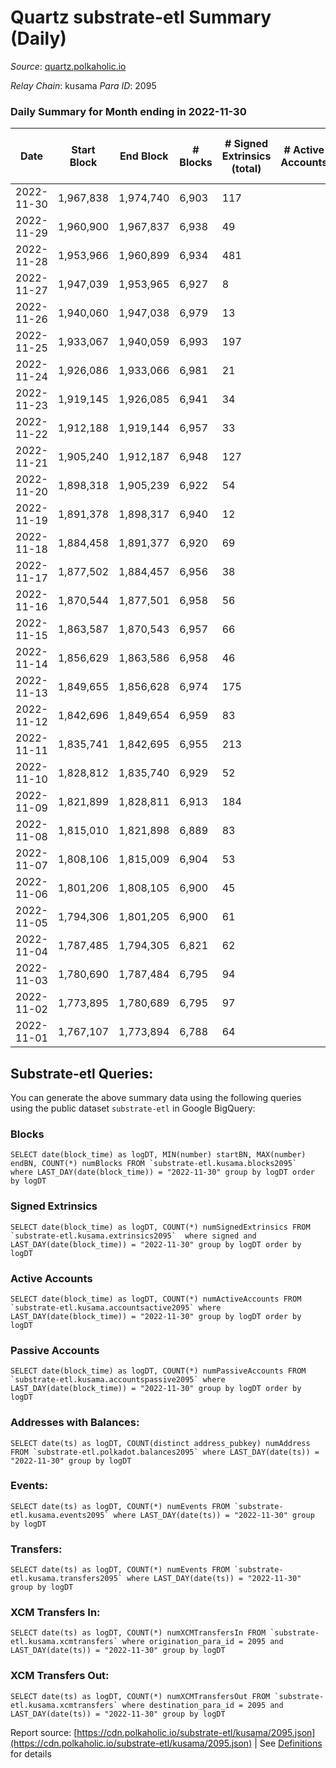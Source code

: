 # Quartz substrate-etl Summary (Daily)

_Source_: [quartz.polkaholic.io](https://quartz.polkaholic.io)

*Relay Chain*: kusama
*Para ID*: 2095



### Daily Summary for Month ending in 2022-11-30


| Date | Start Block | End Block | # Blocks | # Signed Extrinsics (total) | # Active Accounts | # Passive | # New | # Addresses with Balances | # Events | # Transfers | # XCM Transfers In | # XCM Transfers Out | Issues | 
| ---- | ----------- | --------- | -------- | --------------------------- | ----------------- | --------- | ----- | ------------------------- | -------- | ----------- | ------------------ | ------------------- | ------ |
| 2022-11-30 | 1,967,838 | 1,974,740 | 6,903 | 117 |  |  |  | 19,314 | 15,611 | 24 ($1,422.92) |   | 2 ($34.36) |  |
| 2022-11-29 | 1,960,900 | 1,967,837 | 6,938 | 49 |  |  |  |  | 15,187 | 5 ($24.50) |   |   |  |
| 2022-11-28 | 1,953,966 | 1,960,899 | 6,934 | 481 |  |  |  | 19,308 | 17,790 | 436 ($295.82) | 1 ($17.65) |   |  |
| 2022-11-27 | 1,947,039 | 1,953,965 | 6,927 | 8 |  |  |  |  | 14,889 |   |   |   |  |
| 2022-11-26 | 1,940,060 | 1,947,038 | 6,979 | 13 |  |  |  | 19,075 | 15,009 | 5 ($55.45) | 1 ($17.89) |   |  |
| 2022-11-25 | 1,933,067 | 1,940,059 | 6,993 | 197 |  |  |  | 19,074 | 18,992 | 26 ($320.42) | 3 ($33.82) | 1 ($0.07) |  |
| 2022-11-24 | 1,926,086 | 1,933,066 | 6,981 | 21 |  |  |  |  | 15,088 | 2 ($1.11) |   |   |  |
| 2022-11-23 | 1,919,145 | 1,926,085 | 6,941 | 34 |  |  |  |  | 15,141 | 10 ($193.39) |   |   |  |
| 2022-11-22 | 1,912,188 | 1,919,144 | 6,957 | 33 |  |  |  |  | 15,103 | 10 ($487.89) | 1 ($58.94) | 1 ($58.10) |  |
| 2022-11-21 | 1,905,240 | 1,912,187 | 6,948 | 127 |  |  |  |  | 15,757 | 13 ($428.54) |   |   |  |
| 2022-11-20 | 1,898,318 | 1,905,239 | 6,922 | 54 |  |  |  |  | 15,092 | 46 ($2,951.81) |   |   |  |
| 2022-11-19 | 1,891,378 | 1,898,317 | 6,940 | 12 |  |  |  |  | 14,928 | 6 ($15.33) | 1 (-) |   |  |
| 2022-11-18 | 1,884,458 | 1,891,377 | 6,920 | 69 |  |  |  |  | 15,353 | 2 ($5.06) |   |   |  |
| 2022-11-17 | 1,877,502 | 1,884,457 | 6,956 | 38 |  |  |  |  | 15,137 | 17 ($279.63) |   | 3 ($23.53) |  |
| 2022-11-16 | 1,870,544 | 1,877,501 | 6,958 | 56 |  |  |  | 19,038 | 15,274 | 9 ($113.14) |   | 3 ($46.35) |  |
| 2022-11-15 | 1,863,587 | 1,870,543 | 6,957 | 66 |  |  |  | 19,037 | 15,278 | 13 ($272.15) |   | 3 ($39.60) |  |
| 2022-11-14 | 1,856,629 | 1,863,586 | 6,958 | 46 |  |  |  | 19,036 | 15,182 | 18 ($319.46) | 1 ($39.05) |   |  |
| 2022-11-13 | 1,849,655 | 1,856,628 | 6,974 | 175 |  |  |  |  | 16,258 | 44 ($2,038.02) | 1 ($4.37) |   |  |
| 2022-11-12 | 1,842,696 | 1,849,654 | 6,959 | 83 |  |  |  |  | 15,469 | 17 ($963.25) | 2 ($115.30) | 5 ($363.75) |  |
| 2022-11-11 | 1,835,741 | 1,842,695 | 6,955 | 213 |  |  |  |  | 16,393 | 12 ($49.80) | 1 ($7.53) | 1 ($0.61) |  |
| 2022-11-10 | 1,828,812 | 1,835,740 | 6,929 | 52 |  |  |  |  | 15,219 | 13 ($380.21) |   | 3 ($62.39) |  |
| 2022-11-09 | 1,821,899 | 1,828,811 | 6,913 | 184 |  |  |  | 19,009 | 16,101 | 10 ($271.43) | 1 ($7.41) | 3 ($85.22) |  |
| 2022-11-08 | 1,815,010 | 1,821,898 | 6,889 | 83 |  |  |  | 19,004 | 15,639 | 36 ($33,569.79) | 2 ($61.70) | 3 ($119.79) |  |
| 2022-11-07 | 1,808,106 | 1,815,009 | 6,904 | 53 |  |  |  | 18,962 | 15,190 | 26 ($1,280.25) |   | 7 ($262.35) |  |
| 2022-11-06 | 1,801,206 | 1,808,105 | 6,900 | 45 |  |  |  |  | 15,057 | 16 ($147.46) | 1 ($0.41) | 1 ($0.13) |  |
| 2022-11-05 | 1,794,306 | 1,801,205 | 6,900 | 61 |  |  |  |  | 15,374 | 14 ($9,357.56) | 3 ($2,640.72) | 2 ($2,689.50) |  |
| 2022-11-04 | 1,787,485 | 1,794,305 | 6,821 | 62 |  |  |  |  | 15,121 | 8 ($6.85) |   | 1 ($1.36) |  |
| 2022-11-03 | 1,780,690 | 1,787,484 | 6,795 | 94 |  |  |  | 18,925 | 15,165 | 20 ($559.48) | 3 ($70.67) | 3 ($89.46) |  |
| 2022-11-02 | 1,773,895 | 1,780,689 | 6,795 | 97 |  |  |  | 18,919 | 15,217 | 38 ($1,615.58) | 4 ($343.20) | 5 ($356.14) |  |
| 2022-11-01 | 1,767,107 | 1,773,894 | 6,788 | 64 |  |  |  | 18,911 | 14,969 | 31 ($1,451.51) | 2 ($82.41) | 7 ($377.36) |  |

## Substrate-etl Queries:
You can generate the above summary data using the following queries using the public dataset `substrate-etl` in Google BigQuery:


### Blocks
```
SELECT date(block_time) as logDT, MIN(number) startBN, MAX(number) endBN, COUNT(*) numBlocks FROM `substrate-etl.kusama.blocks2095`  where LAST_DAY(date(block_time)) = "2022-11-30" group by logDT order by logDT
```


### Signed Extrinsics
```
SELECT date(block_time) as logDT, COUNT(*) numSignedExtrinsics FROM `substrate-etl.kusama.extrinsics2095`  where signed and LAST_DAY(date(block_time)) = "2022-11-30" group by logDT order by logDT
```


### Active Accounts
```
SELECT date(block_time) as logDT, COUNT(*) numActiveAccounts FROM `substrate-etl.kusama.accountsactive2095` where LAST_DAY(date(block_time)) = "2022-11-30" group by logDT order by logDT
```


### Passive Accounts
```
SELECT date(block_time) as logDT, COUNT(*) numPassiveAccounts FROM `substrate-etl.kusama.accountspassive2095` where LAST_DAY(date(block_time)) = "2022-11-30" group by logDT order by logDT
```


### Addresses with Balances:
```
SELECT date(ts) as logDT, COUNT(distinct address_pubkey) numAddress FROM `substrate-etl.polkadot.balances2095` where LAST_DAY(date(ts)) = "2022-11-30" group by logDT
```


### Events:
```
SELECT date(ts) as logDT, COUNT(*) numEvents FROM `substrate-etl.kusama.events2095` where LAST_DAY(date(ts)) = "2022-11-30" group by logDT
```


### Transfers:
```
SELECT date(ts) as logDT, COUNT(*) numEvents FROM `substrate-etl.kusama.transfers2095` where LAST_DAY(date(ts)) = "2022-11-30" group by logDT
```


### XCM Transfers In:
```
SELECT date(ts) as logDT, COUNT(*) numXCMTransfersIn FROM `substrate-etl.kusama.xcmtransfers` where origination_para_id = 2095 and LAST_DAY(date(ts)) = "2022-11-30" group by logDT
```


### XCM Transfers Out:
```
SELECT date(ts) as logDT, COUNT(*) numXCMTransfersOut FROM `substrate-etl.kusama.xcmtransfers` where destination_para_id = 2095 and LAST_DAY(date(ts)) = "2022-11-30" group by logDT
```



Report source: [https://cdn.polkaholic.io/substrate-etl/kusama/2095.json](https://cdn.polkaholic.io/substrate-etl/kusama/2095.json) | See [Definitions](/DEFINITIONS.md) for details
